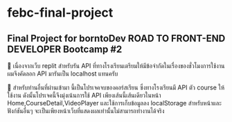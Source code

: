 # febc-final-project
<h2 align="left">Final Project for borntoDev ROAD TO FRONT-END DEVELOPER Bootcamp #2</h1>

 <p align="left"> 
   📌 เนื่องจากเว็บ replit สำหรับรัน API ที่ทางโรงเรียนเตรียมให้มีข้อจำกัดในเรื่องของชั่วโมงการใช้งานผมจึงคัดลอก API มารันเป็น localhost แทนครับ
 </p>
 <p align="left"> 
   📌 สำหรับท่านอื่นที่ผ่านเข้ามา นี้เป็นโปรเจคจบของคอร์สเรียน ซึ่งทางโรงเรียนมี API ตัว course ให้ใช้งาน ดังนั้นโปรเจคนี้จึงมุ่งเน้นการใช้ API เพียงเส้นนี้เส้นเดียวในหน้า Home,CourseDetail,VideoPlayer และใช้การเก็บข้อมูลลง localStorage สำหรับหน้าและฟังก์ชันอื่นๆ จะเป็นเพียงหน้าเว็บที่แสดงผลเท่านั้นไม่สามารถทำงานได้จริง
 </p>
